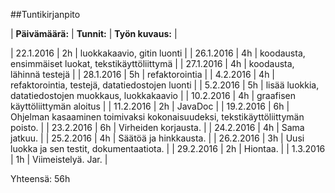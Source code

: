 ##Tuntikirjanpito

| **Päivämäärä:**  | **Tunnit:**                               | **Työn kuvaus:**                                                                                  | 

| 22.1.2016 | 2h | luokkakaavio, gitin luonti                                                        | 
| 26.1.2016 | 4h | koodausta, ensimmäiset luokat, tekstikäyttöliittymä                               | 
| 27.1.2016 | 4h | koodausta, lähinnä testejä                                                        | 
| 28.1.2016 | 5h | refaktorointia                                                                    | 
| 4.2.2016  | 4h | refaktorointia, testejä, datatiedostojen luonti                                   | 
| 5.2.2016  | 5h | lisää luokkia, datatiedostojen muokkaus, luokkakaavio                             | 
| 10.2.2016 | 4h | graafisen käyttöliittymän aloitus                                                 | 
| 11.2.2016 | 2h | JavaDoc                                                                           | 
| 19.2.2016 | 6h | Ohjelman kasaaminen toimivaksi kokonaisuudeksi, tekstikäyttöliittymän poisto.     | 
| 23.2.2016 | 6h | Virheiden korjausta.                                                              | 
| 24.2.2016 | 4h | Sama jatkuu.                                                                      | 
| 25.2.2016 | 4h | Säätöä ja hinkkausta.                                                             | 
| 26.2.2016 | 3h | Uusi luokka ja sen testit, dokumentaatiota.                                       | 
| 29.2.2016 | 2h | Hiontaa.                                                                          | 
| 1.3.2016  | 1h | Viimeistelyä. Jar.                                                                |
   
Yhteensä: 56h
